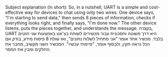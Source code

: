 Subject explanation (in short):
So, in a nutshell, UART is a simple and cost-effective way for devices to chat using only two wires. One device says, "I'm starting to send data," then sends 8 pieces of information, checks if everything looks right, and finally says, "I'm done now." The other device listens, puts the pieces together, and understands the message.
בקצרה, UART היא דרך פשוטה וחסכונית עבור מכשירים לשוחח בצ'אט באמצעות שני חוטים בלבד. מכשיר אחד אומר "אני מתחיל לשלוח נתונים", ואז שולח 8 פיסות מידע, בודק אם הכל נראה תקין, ולבסוף אומר, "סיימתי עכשיו". המכשיר השני מקשיב, מחבר את החלקים ומבין את המסר.
